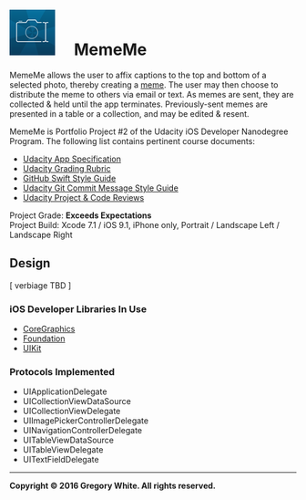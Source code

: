 # ![App Icon](./Paperwork/READMEFiles/MemeMe_80.png)&nbsp;&nbsp;&nbsp;&nbsp;&nbsp;MemeMe

MemeMe allows the user to affix captions to the top and bottom of a
selected photo, thereby creating a
[meme](./Paperwork/READMEFiles/Meme.md).
The user may then choose to distribute the meme to others via email or
text.  As memes are sent, they are collected & held until the app
terminates.  Previously-sent memes are presented in a table or a
collection, and may be edited & resent.  

MemeMe is Portfolio Project #2 of the Udacity iOS Developer Nanodegree
Program.  The following list contains pertinent course documents:
* [Udacity App Specification](./Paperwork/Udacity/UdacityAppSpecification.pdf)  
* [Udacity Grading Rubric](./Paperwork/Udacity/UdacityGradingRubric.pdf)  
* [GitHub Swift Style Guide](./Paperwork/Udacity/GitHubSwiftStyleGuide.pdf)  
* [Udacity Git Commit Message Style Guide](./Paperwork/Udacity/UdacityGitCommitMessageStyleGuide.pdf)  
* [Udacity Project & Code Reviews](https://review.udacity.com/#!/reviews/48019)

Project Grade:  **Exceeds Expectations**  
Project Build:  Xcode 7.1 / iOS 9.1, iPhone only,
Portrait / Landscape Left / Landscape Right

## Design

[ verbiage TBD ]

### iOS Developer Libraries In Use

* [CoreGraphics](./Paperwork/READMEFiles/CoreGraphics.md)
* [Foundation](./Paperwork/READMEFiles/Foundation.md)
* [UIKit](./Paperwork/READMEFiles/UIKit.md)

### Protocols Implemented

* UIApplicationDelegate
* UICollectionViewDataSource
* UICollectionViewDelegate
* UIImagePickerControllerDelegate
* UINavigationControllerDelegate
* UITableViewDataSource
* UITableViewDelegate
* UITextFieldDelegate

---
**Copyright © 2016 Gregory White. All rights reserved.**
